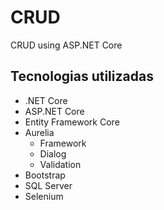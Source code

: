 # CRUD
CRUD using ASP.NET Core

## Tecnologias utilizadas
  * .NET Core
  * ASP.NET Core
  * Entity Framework Core
  * Aurelia
    * Framework
    * Dialog
    * Validation
  * Bootstrap
  * SQL Server
  * Selenium
